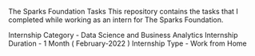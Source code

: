 The Sparks Foundation Tasks
This repository contains the tasks that I completed while working as an intern for The Sparks Foundation.

Internship Category - Data Science and Business Analytics
Internship Duration - 1 Month ( February-2022 )
Internship Type - Work from Home
